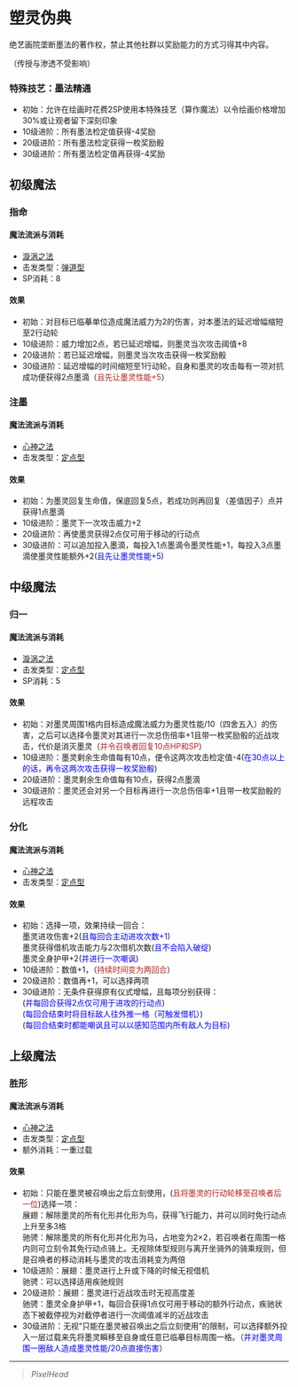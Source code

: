 # 塑灵伪典

绝艺画院垄断墨法的著作权，禁止其他社群以奖励能力的方式习得其中内容。

（传授与渗透不受影响）

### 特殊技艺：墨法精通

* 初始：允许在绘画时花费2SP使用本特殊技艺（算作魔法）以令绘画价格增加30%或让观者留下深刻印象
* 10级进阶：所有墨法检定值获得-4奖励
* 20级进阶：所有墨法检定获得一枚奖励骰
* 30级进阶：所有墨法检定值再获得-4奖励

## 初级魔法

### 指命

#### 魔法流派与消耗

* <a href="/rules/V4.x rules/8·magic/#旋涡之法" target="_blank">漩涡之法</a>
* 击发类型：<a href="/rules/V4.x rules/8·magic/#魔法的击发类型" target="_blank">弹道型</a>
* SP消耗：8

#### 效果

* 初始：对目标已临摹单位造成魔法威力为2的伤害，对本墨法的延迟增幅缩短至2行动轮
* 10级进阶：威力增加2点，若已延迟增幅，则墨灵当次攻击阈值+8
* 20级进阶：若已延迟增幅，则墨灵当次攻击获得一枚奖励骰
* 30级进阶：延迟增幅的时间缩短至1行动轮，自身和墨灵的攻击每有一项对抗成功便获得2点墨滴（<font color="#B22222">且先让墨灵性能+5</font>）

### 注墨

#### 魔法流派与消耗

* <a href="/rules/V4.x rules/8·magic/#心神之法" target="_blank">心神之法</a>
* 击发类型：<a href="/rules/V4.x rules/8·magic/#魔法的击发类型" target="_blank">定点型</a>

#### 效果

* 初始：为墨灵回复生命值，保底回复5点，若成功则再回复（差值因子）点并获得1点墨滴
* 10级进阶：墨灵下一次攻击威力+2
* 20级进阶：再使墨灵获得2点仅可用于移动的行动点
* 30级进阶：可以追加投入墨滴，每投入1点墨滴令墨灵性能+1，每投入3点墨滴使墨灵性能额外+2(<font color="#0000FF">且先让墨灵性能+5</font>)

## 中级魔法

### 归一

#### 魔法流派与消耗

* <a href="/rules/V4.x rules/8·magic/#旋涡之法" target="_blank">漩涡之法</a>
* 击发类型：<a href="/rules/V4.x rules/8·magic/#魔法的击发类型" target="_blank">定点型</a>
* SP消耗：5

#### 效果

* 初始：对墨灵周围1格内目标造成魔法威力为墨灵性能/10（四舍五入）的伤害，之后可以选择令墨灵对其进行一次总伤倍率+1且带一枚奖励骰的近战攻击，代价是消灭墨灵（<font color="#B22222">并令召唤者回复10点HP和SP</font>）
* 10级进阶：墨灵剩余生命值每有10点，便令这两次攻击检定值-4(<font color="#0000FF">在30点以上的话，再令这两次攻击获得一枚奖励骰</font>)
* 20级进阶：墨灵剩余生命值每有10点，获得2点墨滴
* 30级进阶：墨灵还会对另一个目标再进行一次总伤倍率+1且带一枚奖励骰的远程攻击

### 分化

#### 魔法流派与消耗

* <a href="/rules/V4.x rules/8·magic/#心神之法" target="_blank">心神之法</a>
* 击发类型：<a href="/rules/V4.x rules/8·magic/#魔法的击发类型" target="_blank">定点型</a>

#### 效果

* 初始：选择一项，效果持续一回合：<br>墨灵进攻伤害+2(<font color="#0000FF">且每回合主动进攻次数+1</font>)<br>墨灵获得借机攻击能力与2次借机次数(<font color="#0000FF">且不会陷入破绽</font>)<br>墨灵全身护甲+2(<font color="#0000FF">并进行一次嘲讽</font>)
* 10级进阶：数值+1，（<font color="#B22222">持续时间变为两回合</font>）
* 20级进阶：数值再+1，可以选择两项
* 30级进阶：无条件获得原有仪式增幅，且每项分别获得：<br>(<font color="#0000FF">并每回合获得2点仅可用于进攻的行动点</font>)<br>(<font color="#0000FF">每回合结束时将目标敌人往外推一格（可触发借机）</font>)<br>(<font color="#0000FF">每回合结束时都能嘲讽且可以以感知范围内所有敌人为目标</font>)

## 上级魔法

### 胜形

#### 魔法流派与消耗

* <a href="/rules/V4.x rules/8·magic/#心神之法" target="_blank">心神之法</a>
* 击发类型：<a href="/rules/V4.x rules/8·magic/#魔法的击发类型" target="_blank">定点型</a>
* 额外消耗：一重过载

#### 效果

* 初始：只能在墨灵被召唤出之后立刻使用，(<font color="#B22222">且将墨灵的行动轮移至召唤者后一位</font>)选择一项：<br>展翅：解除墨灵的所有化形并化形为鸟，获得飞行能力，并可以同时免行动点上升至多3格<br>驰骋：解除墨灵的所有化形并化形为马，占地变为2×2，若召唤者在周围一格内则可立刻令其免行动点骑上。无视除体型规则与离开坐骑外的骑乘规则，但是召唤者的移动消耗与墨灵的攻击消耗变为两倍
* 10级进阶：展翅：墨灵进行上升或下降的时候无视借机<br>驰骋：可以选择适用疾驰规则
* 20级进阶：展翅：墨灵进行近战攻击时无视高度差<br>驰骋：墨灵全身护甲+1，每回合获得1点仅可用于移动的额外行动点，疾驰状态下被截停视为对截停者进行一次阈值减半的近战攻击
* 30级进阶：无视“只能在墨灵被召唤出之后立刻使用”的限制，可以选择额外投入一层过载来先将墨灵瞬移至自身或任意已临摹目标周围一格。（<font color="#0000FF">并对墨灵周围一圈敌人造成墨灵性能/20点直接伤害</font>）

---

> *PixelHead*